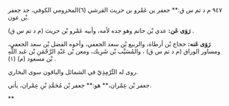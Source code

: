 ٩٤٧ م د تم س ق:** جعفر بن عَمْرو بن حريث القرشي (٦)المخزومي الكوفي، جد جعفر بْن عون.

**رَوَى عَن:** عدي بْن حاتم وهو جده لأمه، وأبيه عَمْرو بْن حريث (م د تم س ق) .

**رَوَى عَنه:** حجاج بْن أرطاة، والربيع بْن سعد الجعفي، وأخوه الفضل بْن سعد الجعفي، ومساور الوراق (م د تم س ق) ، والمُسَيَّب بْن شَرِيك، ومعن بْن عَبْدِ الرَّحْمَنِ بْن عَبد اللَّهِ بْن مسعود (م) (١) .

روى له التِّرْمِذِيّ في الشمائل والباقون سوى البخاري.

جعفر بْن عِمْران،** هو:** جعفر بْن مُحَمَّدِ بْنِ عِمْران، يأتي.

**